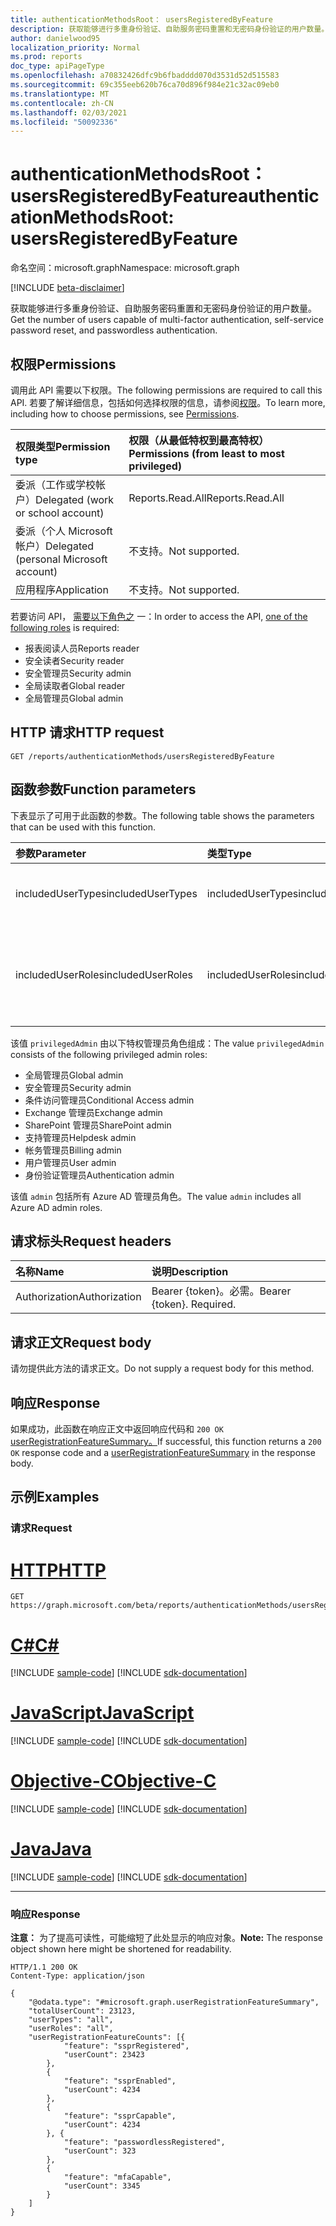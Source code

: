 ```yaml
---
title: authenticationMethodsRoot： usersRegisteredByFeature
description: 获取能够进行多重身份验证、自助服务密码重置和无密码身份验证的用户数量。
author: danielwood95
localization_priority: Normal
ms.prod: reports
doc_type: apiPageType
ms.openlocfilehash: a70832426dfc9b6fbadddd070d3531d52d515583
ms.sourcegitcommit: 69c355eeb620b76ca70d896f984e21c32ac09eb0
ms.translationtype: MT
ms.contentlocale: zh-CN
ms.lasthandoff: 02/03/2021
ms.locfileid: "50092336"
---
```

# <a name="authenticationmethodsroot-usersregisteredbyfeature"></a><span data-ttu-id="20008-103">authenticationMethodsRoot： usersRegisteredByFeature</span><span class="sxs-lookup"><span data-stu-id="20008-103">authenticationMethodsRoot: usersRegisteredByFeature</span></span>
<span data-ttu-id="20008-104">命名空间：microsoft.graph</span><span class="sxs-lookup"><span data-stu-id="20008-104">Namespace: microsoft.graph</span></span>

[!INCLUDE [beta-disclaimer](../../includes/beta-disclaimer.md)]

<span data-ttu-id="20008-105">获取能够进行多重身份验证、自助服务密码重置和无密码身份验证的用户数量。</span><span class="sxs-lookup"><span data-stu-id="20008-105">Get the number of users capable of multi-factor authentication, self-service password reset, and passwordless authentication.</span></span>

## <a name="permissions"></a><span data-ttu-id="20008-106">权限</span><span class="sxs-lookup"><span data-stu-id="20008-106">Permissions</span></span>
<span data-ttu-id="20008-107">调用此 API 需要以下权限。</span><span class="sxs-lookup"><span data-stu-id="20008-107">The following permissions are required to call this API.</span></span> <span data-ttu-id="20008-108">若要了解详细信息，包括如何选择权限的信息，请参阅[权限](/graph/permissions-reference)。</span><span class="sxs-lookup"><span data-stu-id="20008-108">To learn more, including how to choose permissions, see [Permissions](/graph/permissions-reference).</span></span>

|<span data-ttu-id="20008-109">权限类型</span><span class="sxs-lookup"><span data-stu-id="20008-109">Permission type</span></span>|<span data-ttu-id="20008-110">权限（从最低特权到最高特权）</span><span class="sxs-lookup"><span data-stu-id="20008-110">Permissions (from least to most privileged)</span></span>|
|:---|:---|
|<span data-ttu-id="20008-111">委派（工作或学校帐户）</span><span class="sxs-lookup"><span data-stu-id="20008-111">Delegated (work or school account)</span></span>|<span data-ttu-id="20008-112">Reports.Read.All</span><span class="sxs-lookup"><span data-stu-id="20008-112">Reports.Read.All</span></span>|
|<span data-ttu-id="20008-113">委派（个人 Microsoft 帐户）</span><span class="sxs-lookup"><span data-stu-id="20008-113">Delegated (personal Microsoft account)</span></span>|<span data-ttu-id="20008-114">不支持。</span><span class="sxs-lookup"><span data-stu-id="20008-114">Not supported.</span></span>|
|<span data-ttu-id="20008-115">应用程序</span><span class="sxs-lookup"><span data-stu-id="20008-115">Application</span></span>|<span data-ttu-id="20008-116">不支持。</span><span class="sxs-lookup"><span data-stu-id="20008-116">Not supported.</span></span>|

<span data-ttu-id="20008-117">若要访问 API， [需要以下角色之](/azure/active-directory/users-groups-roles/directory-assign-admin-roles#available-roles) 一：</span><span class="sxs-lookup"><span data-stu-id="20008-117">In order to access the API, [one of the following roles](/azure/active-directory/users-groups-roles/directory-assign-admin-roles#available-roles) is required:</span></span>

* <span data-ttu-id="20008-118">报表阅读人员</span><span class="sxs-lookup"><span data-stu-id="20008-118">Reports reader</span></span>
* <span data-ttu-id="20008-119">安全读者</span><span class="sxs-lookup"><span data-stu-id="20008-119">Security reader</span></span>
* <span data-ttu-id="20008-120">安全管理员</span><span class="sxs-lookup"><span data-stu-id="20008-120">Security admin</span></span>
* <span data-ttu-id="20008-121">全局读取者</span><span class="sxs-lookup"><span data-stu-id="20008-121">Global reader</span></span>
* <span data-ttu-id="20008-122">全局管理员</span><span class="sxs-lookup"><span data-stu-id="20008-122">Global admin</span></span>

## <a name="http-request"></a><span data-ttu-id="20008-123">HTTP 请求</span><span class="sxs-lookup"><span data-stu-id="20008-123">HTTP request</span></span>

<!-- {
  "blockType": "ignored"
}
-->
``` http
GET /reports/authenticationMethods/usersRegisteredByFeature
```

## <a name="function-parameters"></a><span data-ttu-id="20008-124">函数参数</span><span class="sxs-lookup"><span data-stu-id="20008-124">Function parameters</span></span>
<span data-ttu-id="20008-125">下表显示了可用于此函数的参数。</span><span class="sxs-lookup"><span data-stu-id="20008-125">The following table shows the parameters that can be used with this function.</span></span>

|<span data-ttu-id="20008-126">参数</span><span class="sxs-lookup"><span data-stu-id="20008-126">Parameter</span></span>|<span data-ttu-id="20008-127">类型</span><span class="sxs-lookup"><span data-stu-id="20008-127">Type</span></span>|<span data-ttu-id="20008-128">Description</span><span class="sxs-lookup"><span data-stu-id="20008-128">Description</span></span>|
|:---|:---|:---|
|<span data-ttu-id="20008-129">includedUserTypes</span><span class="sxs-lookup"><span data-stu-id="20008-129">includedUserTypes</span></span>|<span data-ttu-id="20008-130">includedUserTypes</span><span class="sxs-lookup"><span data-stu-id="20008-130">includedUserTypes</span></span>|<span data-ttu-id="20008-131">用户类型。</span><span class="sxs-lookup"><span data-stu-id="20008-131">User type.</span></span> <span data-ttu-id="20008-132">可取值为：`all`、`member`、`guest`。</span><span class="sxs-lookup"><span data-stu-id="20008-132">Possible values are: `all`, `member`, `guest`.</span></span>|
|<span data-ttu-id="20008-133">includedUserRoles</span><span class="sxs-lookup"><span data-stu-id="20008-133">includedUserRoles</span></span>|<span data-ttu-id="20008-134">includedUserRoles</span><span class="sxs-lookup"><span data-stu-id="20008-134">includedUserRoles</span></span>|<span data-ttu-id="20008-135">用户角色类型。</span><span class="sxs-lookup"><span data-stu-id="20008-135">User role type.</span></span> <span data-ttu-id="20008-136">可取值为：`all`、`privilegedAdmin`、`admin`、`user`。</span><span class="sxs-lookup"><span data-stu-id="20008-136">Possible values are: `all`, `privilegedAdmin`, `admin`, `user`.</span></span>|

<span data-ttu-id="20008-137">该值 `privilegedAdmin` 由以下特权管理员角色组成：</span><span class="sxs-lookup"><span data-stu-id="20008-137">The value `privilegedAdmin` consists of the following privileged admin roles:</span></span>

* <span data-ttu-id="20008-138">全局管理员</span><span class="sxs-lookup"><span data-stu-id="20008-138">Global admin</span></span>
* <span data-ttu-id="20008-139">安全管理员</span><span class="sxs-lookup"><span data-stu-id="20008-139">Security admin</span></span>
* <span data-ttu-id="20008-140">条件访问管理员</span><span class="sxs-lookup"><span data-stu-id="20008-140">Conditional Access admin</span></span>
* <span data-ttu-id="20008-141">Exchange 管理员</span><span class="sxs-lookup"><span data-stu-id="20008-141">Exchange admin</span></span>
* <span data-ttu-id="20008-142">SharePoint 管理员</span><span class="sxs-lookup"><span data-stu-id="20008-142">SharePoint admin</span></span>
* <span data-ttu-id="20008-143">支持管理员</span><span class="sxs-lookup"><span data-stu-id="20008-143">Helpdesk admin</span></span>
* <span data-ttu-id="20008-144">帐务管理员</span><span class="sxs-lookup"><span data-stu-id="20008-144">Billing admin</span></span>
* <span data-ttu-id="20008-145">用户管理员</span><span class="sxs-lookup"><span data-stu-id="20008-145">User admin</span></span>
* <span data-ttu-id="20008-146">身份验证管理员</span><span class="sxs-lookup"><span data-stu-id="20008-146">Authentication admin</span></span>

<span data-ttu-id="20008-147">该值 `admin` 包括所有 Azure AD 管理员角色。</span><span class="sxs-lookup"><span data-stu-id="20008-147">The value `admin` includes all Azure AD admin roles.</span></span> 

## <a name="request-headers"></a><span data-ttu-id="20008-148">请求标头</span><span class="sxs-lookup"><span data-stu-id="20008-148">Request headers</span></span>
|<span data-ttu-id="20008-149">名称</span><span class="sxs-lookup"><span data-stu-id="20008-149">Name</span></span>|<span data-ttu-id="20008-150">说明</span><span class="sxs-lookup"><span data-stu-id="20008-150">Description</span></span>|
|:---|:---|
|<span data-ttu-id="20008-151">Authorization</span><span class="sxs-lookup"><span data-stu-id="20008-151">Authorization</span></span>|<span data-ttu-id="20008-p104">Bearer {token}。必需。</span><span class="sxs-lookup"><span data-stu-id="20008-p104">Bearer {token}. Required.</span></span>|

## <a name="request-body"></a><span data-ttu-id="20008-154">请求正文</span><span class="sxs-lookup"><span data-stu-id="20008-154">Request body</span></span>
<span data-ttu-id="20008-155">请勿提供此方法的请求正文。</span><span class="sxs-lookup"><span data-stu-id="20008-155">Do not supply a request body for this method.</span></span>

## <a name="response"></a><span data-ttu-id="20008-156">响应</span><span class="sxs-lookup"><span data-stu-id="20008-156">Response</span></span>

<span data-ttu-id="20008-157">如果成功，此函数在响应正文中返回响应代码和 `200 OK` [userRegistrationFeatureSummary。](../resources/userregistrationfeaturesummary.md)</span><span class="sxs-lookup"><span data-stu-id="20008-157">If successful, this function returns a `200 OK` response code and a [userRegistrationFeatureSummary](../resources/userregistrationfeaturesummary.md) in the response body.</span></span>

## <a name="examples"></a><span data-ttu-id="20008-158">示例</span><span class="sxs-lookup"><span data-stu-id="20008-158">Examples</span></span>

### <a name="request"></a><span data-ttu-id="20008-159">请求</span><span class="sxs-lookup"><span data-stu-id="20008-159">Request</span></span>

# <a name="http"></a>[<span data-ttu-id="20008-160">HTTP</span><span class="sxs-lookup"><span data-stu-id="20008-160">HTTP</span></span>](#tab/http)
<!-- {
  "blockType": "request",
  "name": "authenticationmethodsroot_usersregisteredbyfeature"
}
-->
``` http
GET https://graph.microsoft.com/beta/reports/authenticationMethods/usersRegisteredByFeature(includedUserTypes='all',includedUserRoles='all')
```
# <a name="c"></a>[<span data-ttu-id="20008-161">C#</span><span class="sxs-lookup"><span data-stu-id="20008-161">C#</span></span>](#tab/csharp)
[!INCLUDE [sample-code](../includes/snippets/csharp/authenticationmethodsroot-usersregisteredbyfeature-csharp-snippets.md)]
[!INCLUDE [sdk-documentation](../includes/snippets/snippets-sdk-documentation-link.md)]

# <a name="javascript"></a>[<span data-ttu-id="20008-162">JavaScript</span><span class="sxs-lookup"><span data-stu-id="20008-162">JavaScript</span></span>](#tab/javascript)
[!INCLUDE [sample-code](../includes/snippets/javascript/authenticationmethodsroot-usersregisteredbyfeature-javascript-snippets.md)]
[!INCLUDE [sdk-documentation](../includes/snippets/snippets-sdk-documentation-link.md)]

# <a name="objective-c"></a>[<span data-ttu-id="20008-163">Objective-C</span><span class="sxs-lookup"><span data-stu-id="20008-163">Objective-C</span></span>](#tab/objc)
[!INCLUDE [sample-code](../includes/snippets/objc/authenticationmethodsroot-usersregisteredbyfeature-objc-snippets.md)]
[!INCLUDE [sdk-documentation](../includes/snippets/snippets-sdk-documentation-link.md)]

# <a name="java"></a>[<span data-ttu-id="20008-164">Java</span><span class="sxs-lookup"><span data-stu-id="20008-164">Java</span></span>](#tab/java)
[!INCLUDE [sample-code](../includes/snippets/java/authenticationmethodsroot-usersregisteredbyfeature-java-snippets.md)]
[!INCLUDE [sdk-documentation](../includes/snippets/snippets-sdk-documentation-link.md)]

---



### <a name="response"></a><span data-ttu-id="20008-165">响应</span><span class="sxs-lookup"><span data-stu-id="20008-165">Response</span></span>
<span data-ttu-id="20008-166">**注意：** 为了提高可读性，可能缩短了此处显示的响应对象。</span><span class="sxs-lookup"><span data-stu-id="20008-166">**Note:** The response object shown here might be shortened for readability.</span></span>
<!-- {
  "blockType": "response",
  "truncated": true,
  "@odata.type": "microsoft.graph.userRegistrationFeatureSummary"
} -->

``` http
HTTP/1.1 200 OK
Content-Type: application/json

{
    "@odata.type": "#microsoft.graph.userRegistrationFeatureSummary",
    "totalUserCount": 23123,
    "userTypes": "all",
    "userRoles": "all",
    "userRegistrationFeatureCounts": [{
            "feature": "ssprRegistered",
            "userCount": 23423
        },
        {
            "feature": "ssprEnabled",
            "userCount": 4234
        },
        {
            "feature": "ssprCapable",
            "userCount": 4234
        }, {
            "feature": "passwordlessRegistered",
            "userCount": 323
        },
        {
            "feature": "mfaCapable",
            "userCount": 3345
        }
    ]
}
```
